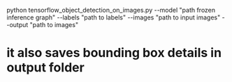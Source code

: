 python tensorflow_object_detection_on_images.py --model "path frozen inference graph" --labels "path to labels" --images "path to input images" --output "path to images" 

# it also saves bounding box details in output folder
